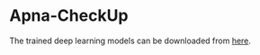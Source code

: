 # Apna-CheckUp

The trained deep learning models can be downloaded from [here](https://drive.google.com/drive/folders/1W99hOStpzLc_Dw_RgtDGxdLPJC_M_kf2?usp=sharing).